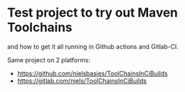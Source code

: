 # Test project to try out Maven Toolchains

and how to get it all running in Github actions and Gitlab-CI.

Same project on 2 platforms:

- https://github.com/nielsbasjes/ToolChainsInCiBuilds
- https://gitlab.com/niels/ToolChainsInCiBuilds
